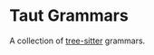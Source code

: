 # Taut Grammars

A collection of [tree-sitter](https://github.com/tree-sitter/tree-sitter) grammars.

